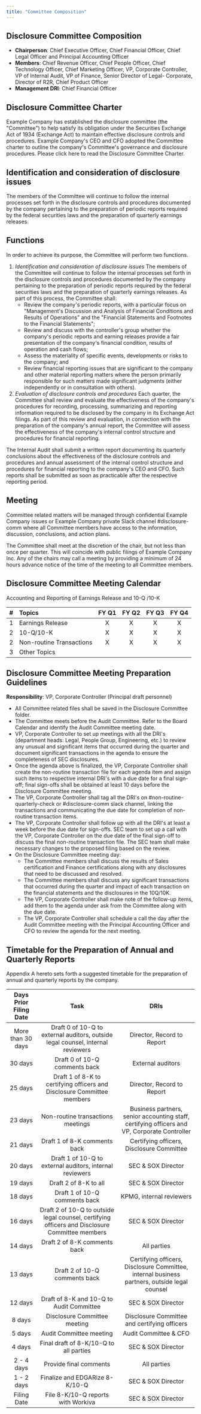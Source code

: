 ```yaml
---
title: "Committee Composition"
---
```


## Disclosure Committee Composition

- **Chairperson**: Chief Executive Officer, Chief Financial Officer, Chief Legal Officer and Principal Accounting Officer
- **Members**: Chief Revenue Officer, Chief People Officer, Chief Technology Officer, Chief Marketing Officer, VP, Corporate Controller, VP of Internal Audit, VP of Finance, Senior Director of Legal- Corporate, Director of R2R, Chief Product Officer
- **Management DRI**: Chief Financial Officer

## Disclosure Committee Charter

Example Company has established the disclosure committee (the "Committee") to help satisfy its obligation under the Securities Exchange Act of 1934 (Exchange Act) to maintain effective disclosure controls and procedures.
Example Company's CEO and CFO adopted the Committee charter to outline the company's Committee's governance and disclosure procedures.  Please click here to read the Disclosure Committee Charter.

## Identification and consideration of disclosure issues

The members of the Committee will continue to follow the internal processes set forth in the disclosure controls and procedures documented by the company pertaining to the preparation of periodic reports required by the federal securities laws and the preparation of quarterly earnings releases.

## Functions

In order to achieve its purpose, the Committee will perform two functions.

1. *Identification and consideration of disclosure issues*
The members of the Committee will continue to follow the internal processes set forth in the disclosure controls and procedures documented by the company pertaining to the preparation of periodic reports required by the federal securities laws and the preparation of quarterly earnings releases. As part of this process, the Committee shall:
   - Review the company's periodic reports, with a particular focus on "Management's Discussion and Analysis of Financial Conditions and Results of Operations" and the "Financial Statements and Footnotes to the Financial Statements";
   - Review and discuss with the controller's group whether the company's periodic reports and earning releases provide a fair presentation of the company's financial condition, results of operation and cash flows;
   - Assess the materiality of specific events, developments or risks to the company; and
   - Review financial reporting issues that are significant to the company and other material reporting matters where the person primarily responsible for such matters made significant judgments (either independently or in consultation with others).
1. *Evaluation of disclosure controls and procedures*
Each quarter, the Committee shall review and evaluate the effectiveness of the company's procedures for recording, processing, summarizing and reporting information required to be disclosed by the company in its Exchange Act filings. As part of this review and evaluation, in connection with the preparation of the company's annual report, the Committee will assess the effectiveness of the company's internal control structure and procedures for financial reporting.

The Internal Audit shall submit a written report documenting its quarterly conclusions about the effectiveness of the disclosure controls and procedures and annual assessment of the internal control structure and procedures for financial reporting to the company's CEO and CFO. Such reports shall be submitted as soon as practicable after the respective reporting period.

## Meeting

Committee related matters will be  managed through confidential Example Company issues or Example Company private Slack channel #disclosure-comm where all Committee members have access to the information, discussion, conclusions, and action plans.

The Committee shall meet at the discretion of the chair, but not less than once per quarter. This will coincide with public filings of Example Company Inc. Any of the chairs may call a meeting by providing a minimum of 24 hours advance notice of the time of the meeting to all Committee members.

## Disclosure Committee Meeting Calendar

Accounting and Reporting of Earnings Release and 10-Q /10-K

| # | Topics | FY Q1 | FY Q2 | FY Q3 | FY Q4 |
|:---:|:------- | :---: | :---: | :---: | :---: |
| 1 | Earnings Release                    |   X   |    X   |   X   |   X  |
| 2 | 10-Q/10-K          |   X   |    X   |   X   |   X  |
| 2 | Non-routine Transactions |   X   |    X   |   X   |   X  |
| 3 | Other Topics                           |   |   |  |  |

## Disclosure Committee Meeting Preparation Guidelines

**Responsibility**: VP, Corporate Controller (Principal draft personnel)

- All Committee related files shall be saved in the Disclosure Committee folder.
- The Committee meets before the Audit Committee. Refer to the Board Calendar and identify the Audit Committee meeting date.
- VP, Corporate Controller to set up meetings with all the DRI's (department heads: Legal, People Group, Engineering, etc.) to review any unusual and significant items that occurred during the quarter and document significant transactions in the agenda to ensure the completeness of SEC disclosures.
- Once the agenda above is finalized, the VP, Corporate Controller shall create the non-routine transaction file for each agenda item and assign such items to respective internal DRI's with a due date for a final sign-off; final sign-offs shall be obtained at least 10 days before the Disclosure Committee meeting.
- The VP, Corporate Controller shall tag all the DRI's on #non-routine-quarterly-check or #disclosure-comm slack channel, linking the transactions and communicating the due date for completion of non-routine transaction items.
- The VP, Corporate Controller shall follow up with all the DRI's at least a week before the due date for sign-offs.
SEC team to set up a call with the VP, Corporate Controller on the due date of the final sign-off to discuss the final non-routine transaction file. The SEC team shall make necessary changes to the proposed filing based on the review.
- On the Disclosure Committee meeting day:
  - The Committee members shall discuss the results of Sales certification and Finance certifications along with any disclosures that need to be discussed and resolved.
  - The Committee members shall discuss any significant transactions that occurred during the quarter and impact of each transaction on the financial statements and the disclosures in the 10Q/10K.
  - The VP, Corporate Controller shall make note of the follow-up items, add them to the agenda under ask from the Committee along with the due date.
  - The VP, Corporate Controller shall schedule a call the day after the Audit Committee meeting with the Principal Accounting Officer and CFO to review the agenda for the next meeting.

## Timetable for the Preparation of Annual and Quarterly Reports

Appendix A hereto sets forth a suggested timetable for the preparation of annual and quarterly reports by the company.

| Days Prior Filing Date | Task | DRIs |
|:---:| :---: | :---: |
| More than 30 days | Draft 0 of 10-Q to external auditors, outside legal counsel, internal reviewers | Director, Record to Report |
| 30 days | Draft 0 of 10-Q comments back | External auditors |
| 25 days | Draft 1 of 8-K to certifying officers and Disclosure Committee members | Director, Record to Report |
| 23 days | Non-routine transactions meetings | Business partners, senior accounting staff, certifying officers  and VP, Corporate Controller |
| 21 days | Draft 1 of 8-K comments back | Certifying officers, Disclosure Committee |
| 20 days | Draft 1 of 10-Q to external auditors, internal reviewers | SEC & SOX Director |
| 19 days | Draft 2 of 8-K to all | SEC & SOX Director |
| 18 days | Draft 1 of 10-Q comments back | KPMG, internal reviewers |
| 16 days | Draft 2 of 10-Q to outside legal counsel, certifying officers and Disclosure Committee members | SEC & SOX Director |
| 14 days | Draft 2 of 8-K comments back | All parties |
| 13 days | Draft 2 of 10-Q comments back | Certifying officers, Disclosure Committee, internal business partners, outside legal counsel |
| 12 days | Draft of 8-K and 10-Q to Audit Committee | SEC & SOX Director |
| 8 days | Disclosure Committee meeting | Disclosure Committee and certifying officers |
| 5 days | Audit Committee meeting | Audit Committee & CFO |
| 4 days | Final draft of 8-K/10-Q to all parties | SEC & SOX Director |
| 2 - 4 days | Provide final comments | All parties |
| 1 - 2 days | Finalize and EDGARize 8-K/10-Q | SEC & SOX Director |
| Filing Date | File 8-K/10-Q reports with Workiva | SEC & SOX Director |
